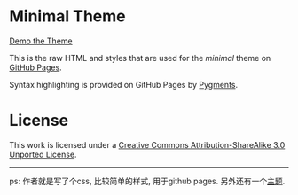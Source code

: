 # Minimal Theme

[Demo the Theme](http://orderedlist.github.com/minimal/)

This is the raw HTML and styles that are used for the *minimal* theme on [GitHub Pages](http://pages.github.com/).

Syntax highlighting is provided on GitHub Pages by [Pygments](http://pygments.org).

# License

This work is licensed under a [Creative Commons Attribution-ShareAlike 3.0 Unported License](http://creativecommons.org/licenses/by-sa/3.0/).

--------------------
ps: 作者就是写了个css, 比较简单的样式, 用于github pages. 另外还有一个[主题](https://github.com/orderedlist/modernist).



